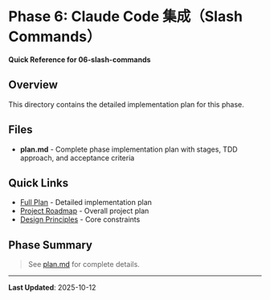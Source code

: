 # Phase 6: Claude Code 集成（Slash Commands）

**Quick Reference for 06-slash-commands**

## Overview

This directory contains the detailed implementation plan for this phase.

## Files

- **plan.md** - Complete phase implementation plan with stages, TDD approach, and acceptance criteria

## Quick Links

- [Full Plan](plan.md) - Detailed implementation plan
- [Project Roadmap](../../docs/core/plan.md) - Overall project plan
- [Design Principles](../../docs/core/principles.md) - Core constraints

## Phase Summary

> See [plan.md](plan.md) for complete details.

---

**Last Updated**: 2025-10-12
